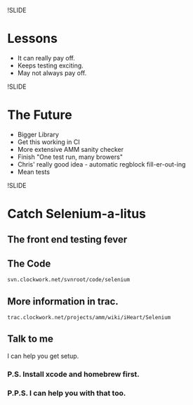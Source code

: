 !SLIDE

# Lessons #

 * It can really pay off.
 * Keeps testing exciting.
 * May not always pay off.

!SLIDE

# The Future #

 * Bigger Library
 * Get this working in CI
  * More extensive AMM sanity checker
 * Finish "One test run, many browers"
 * Chris' really good idea - automatic regblock fill-er-out-ing
 * Mean tests

!SLIDE

# Catch Selenium-a-litus #
## The front end testing fever ##

## The Code ##

`svn.clockwork.net/svnroot/code/selenium`

## More information in trac. ##

`trac.clockwork.net/projects/amm/wiki/iHeart/Selenium`

## Talk to me ##

I can help you get setup.

### P.S. Install xcode and homebrew first. ###

### P.P.S. I can help you with that too. ###
